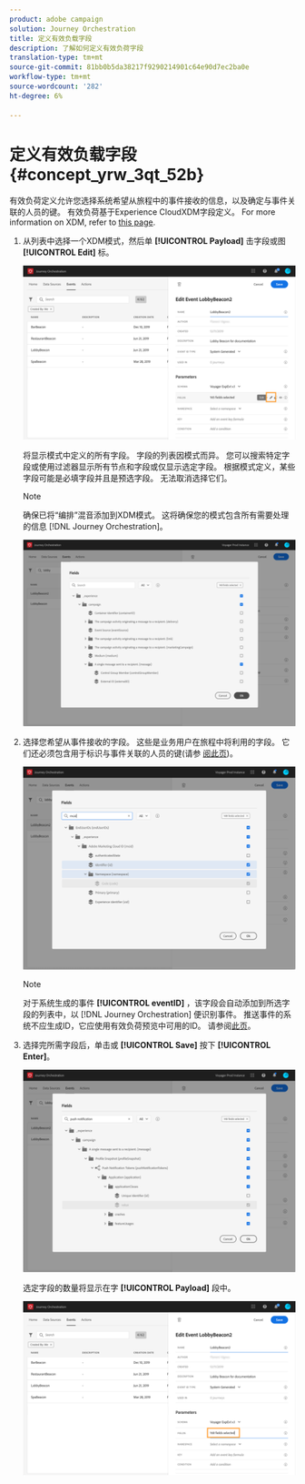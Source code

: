 ```yaml
---
product: adobe campaign
solution: Journey Orchestration
title: 定义有效负载字段
description: 了解如何定义有效负荷字段
translation-type: tm+mt
source-git-commit: 81bb0b5da38217f9290214901c64e90d7ec2ba0e
workflow-type: tm+mt
source-wordcount: '282'
ht-degree: 6%

---
```



# 定义有效负载字段 {#concept_yrw_3qt_52b}

有效负荷定义允许您选择系统希望从旅程中的事件接收的信息，以及确定与事件关联的人员的键。 有效负荷基于Experience CloudXDM字段定义。 For more information on XDM, refer to [this page](https://docs.adobe.com/content/help/zh-Hans/experience-platform/xdm/home.html).

1. 从列表中选择一个XDM模式，然后单 **[!UICONTROL Payload]** 击字段或图 **[!UICONTROL Edit]** 标。

   ![](../assets/journey8.png)

   将显示模式中定义的所有字段。 字段的列表因模式而异。 您可以搜索特定字段或使用过滤器显示所有节点和字段或仅显示选定字段。 根据模式定义，某些字段可能是必填字段并且是预选字段。 无法取消选择它们。

   >[!NOTE]
   >
   >确保已将“编排”混音添加到XDM模式。 这将确保您的模式包含所有需要处理的信息 [!DNL Journey Orchestration]。

   ![](../assets/journey9.png)

1. 选择您希望从事件接收的字段。 这些是业务用户在旅程中将利用的字段。 它们还必须包含用于标识与事件关联的人员的键(请参 [阅此页](../event/defining-the-event-key.md))。

   ![](../assets/journey10.png)

   >[!NOTE]
   >
   >对于系统生成的事件 **[!UICONTROL eventID]** ，该字段会自动添加到所选字段的列表中，以 [!DNL Journey Orchestration] 便识别事件。 推送事件的系统不应生成ID，它应使用有效负荷预览中可用的ID。 请参阅[此页](../event/previewing-the-payload.md)。

1. 选择完所需字段后，单击或 **[!UICONTROL Save]** 按下 **[!UICONTROL Enter]**。

   ![](../assets/journey11.png)

   选定字段的数量将显示在字 **[!UICONTROL Payload]** 段中。

   ![](../assets/journey12.png)
